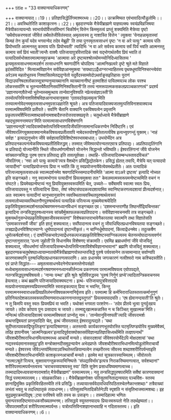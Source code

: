 +++
title = "33 वाक्यान्वयाधिकरणम्"

+++
वाक्यान्वयात्।।19।। प्रतिज्ञासिद्धेर्लिंगमाश्मरथ्यः।।20।। उत्क्रमिष्यत एवंभावादित्यौडुलोमिः।।21।। अवस्थितेरिति काशाकृत्स्नः।।22।। बृहदारण्यके मैत्रेयीब्राह्मणे याज्ञवल्क्यः स्वयंप्रविव्रजिषया मैत्रेयीकात्यायन्योः स्वभार्ययोर्वित्तसंविभागं चिकीर्षन् वित्तेन किममृतत्वं प्राप्तुं शक्यमिति मैत्रेय्या पृष्टो 'यथैवोपकरणवतां जीवितं तथैवतेजीवितंस्यात् अमृतत्वस्य तु नाशास्ति वित्तेन ' त्युक्त्वा 'येनाहन्नामृतास्यां किमहं तेन कुर्यां यदेव भगवान्वेद तदेव मेब्रूही' ति तया पुनरमृतत्वसाधनं पृष्टः 'न वा अरे पत्युः" कामाय पतिः प्रियोभवति आत्मनस्तु कामाय पतिः प्रियोभवती' त्यादिभिः 'न वा अरे सर्वस्य कामाय सर्वं पिर्यं भवति आत्मनस्तु कामाय सर्वं प्रियं भवती'त्यन्तैः वाक्यैः पतिजायापुत्रवित्तादिकं स्रवं यद्भोगार्थतयैव प्रियं भवति तं पत्यादिसर्वभोक्तारमात्मानमुपक्रम्य 'आत्मावा अरे दृष्टव्यश्श्रोत्व्योमन्व्योनिदिध्यासितव्य ' इत्यमृतत्वसाधनमात्मदर्शनं तत्साधनानि श्रवणादीनि चोपदिश्य 'आत्मनिखल्वरे दृष्टे श्रुते मते विज्ञाते इदंसर्वंविदित ' मित्यात्मविज्ञानेन सर्वविज्ञआनमुक्त्वा 'सयथाऽऽर्द्रैधाग्नरभ्याहितस्य पृथक्धूमाविनिश्चरन्त्येवंवा अरेऽस्य महतोभूतस्य निश्वासितमेतद्यदृग्वेतो यदुर्वेदस्सामवेदोऽथर्वाङ्रसइतिहासः पुराणं विद्याउपनिषदश्लोकास्सूत्राण्यनुव्याख्यानानि व्याख्यानानीष्टं हुतमाशितं पायितमयञ्च लोकः परश्च लोकस्सर्वाणि च भूतन्यस्यैवैतानिसर्वाणिनिश्वसितानी'ति तस्य नामरूपात्मकसकलप्रपञ्चकारणत्वं" प्रदर्श्य 'प्रज्ञानघनएवैतेभ्यो भूतेभ्यस्समुत्थाय तान्येवानुविश्यति नप्रेत्यसंज्ञाऽस्ती'ति तस्योत्पत्तिविनाशविशेषविज्ञआनाभावानुक्त्वा 'एतावदरेखल्वमृत्व'मिति तस्यात्मनोवेदनममृतत्वसाधनमुपसञ्डहारेति श्रूयते। अत्र पतिजायादिवाक्यजातमुत्पत्तिविनाशवाक्यञ्च परमात्मविषयमिति प्रतीयते। सर्वाणि चैतानि वाक्यानि एकविषयत्वेन प्रवृत्तानि प्रकृतपरमर्शिभिरात्मशब्दसर्वनामशबादैरुत्तरोत्तरवाक्यप्रवृत्तेः। चतुर्थाध्याये मैत्रेयीब्राह्मणे महद्भूतमनन्तमपार'मिति परमात्मासाधारणविशेषणानि 'प्रज्ञानघनएवे'त्यादिवाक्योक्तोत्पत्तिविनाशादिजीवलिंगसामानाधिकरण्येन निर्दिष्टानि। एवं जीवेश्वरलिंगयुक्तवाक्यानामेकविषयत्वप्रतीतावपि नाबेदस्तयोश्श्रुतितात्पर्यविष इत्यभ्युपगन्तुं युक्तम्। 'नाहं सर्वज्ञ ' इत्याद्यनुभवेन जीवे सर्वज्ञत्वादिविशिष्टेश्वरभावबाधात्। उभयोर्भेदेन अत्र प्रतिपादनकल्पनंत्वेकविषयत्वप्रतीतिविरुद्धम्। तस्मात् जीवेश्वरयोरन्यतरएवात्र प्रतिपाद्यः। अप्रतिपाद्यलिंगानि च प्रतिपाद्ये योज्यानीति स्थिते जीवधर्माणामीश्वरे योजनेन सिद्धान्तो भविष्यति। ईश्वरलिंगानां जीवे योजनेन सांख्यतन्त्रसिद्धः पुरुष एवात्र प्रतिपाद्य इति तावत्पूर्वपक्षः। तथाहि- पतिजायादिसम्बन्धस्तावदविचलं" जीवलिंगम्। 'नवा अरे पत्युः कामाये'त्यत्र वैशब्देन प्रसिद्धिद्योतकेन। प्रसिद्धं ह्येतत् तवापि, मैत्रेयि यत् पत्यादयो जायादीनां" पत्यादिप्रयोजनाय प्रिया न भवंति किं तु स्वप्रयोजनायैवेत्येवमर्थप्रतीतेः। अतः पत्यादिकं परित्यज्यामृतत्वसाधकं स्वात्मदर्शनमेव श्रवणादिभिस्सम्पादनीयमिति 'आत्मा वाऽअरे द्रष्टव्य' इत्यादि नोच्यत इति सङ्गच्छते। ननु स्वात्मभोगाय पत्यादीनां प्रियत्वमुक्त्वा ततः" केवलमात्मस्वरूपमन्वेष्टव्यमिति वचनं न संघटते। प्रियमेवह्यन्वेष्टव्यं नतु प्रियवियुक्तस्वरूपमिति चेत्, उच्यते-- सर्वेषामपि स्वात्मा स्वतः प्रियः, पतिजायादयस्तु न पतित्वादिना प्रियाः, तेषां स्वेष्टसंपादकत्वदशायामिव स्वानिष्टकरणत्वदशायां प्रीत्यदर्शनात्। अतः स्वात्मनः पत्यादीनां चानुभवानुसारेण व्यवस्थिताव्यवस्थितपुरुषार्थत्वरूपं तत्वमालोच्याव्यवस्थितगौणपुरुषार्थरूपं पत्यादिकं परित्यज्य मुख्यमेवाश्रयेदिति प्रकृतिवियुक्तात्मदर्शनतदर्थश्रवणमननध्यानविधानं सङ्गच्छत एव। 'दशमन्वन्तराणीह तिष्ठन्तींद्रियचिन्तका' इत्यादिना तन्त्रसिद्धपुरुषध्यानस्य सांख्यैर्मुक्तफलकत्वप्रतिपादना। सर्वविज्ञानवचनमपि तत्र सङ्गच्छते। मुक्त्यर्थानुसन्धेयप्रकृतिवियुक्तजीवस्वरूपाणां" विशेषकान्तराभावेनैकारतया स्वात्मनि तथा विज्ञातेसति 'एवमाकारस्सर्वे जीवा' इति ज्ञातुं शक्यत्वात्। सर्वोपादानत्व वचनं तु जीवाधिष्ठितप्रधानविषयतया सङ्गच्छते। तत्रह्याद्रेंधनविशिष्टस्याग्नेः धूमोपादानत्वं दृष्टान्तीकृतं। न चाग्निर्धूमोपादनां, किंत्वाद्रेंधनमेव। तदुत्कर्षेण धूमोत्कर्षदर्शनात्। एं दार्षान्तिकभावेऽप्याद्रेंधनकल्पजडप्रकृतिविशिष्टस्याग्निकल्पस्य चेतनस्योपादानत्ववर्णनं दृष्टान्तानुसारात् 'दध्ना जुहोती'ति विधानमिव विशेषणए संक्रामति। एवमिह ब्रह्मधर्माणां जीवे योजयितुं शक्यत्वात्, जीवधर्माणां पतिजायादिसम्बन्धोत्पत्तिविनाशाविशेषविज्ञानाभावानां" ब्रह्मणि योजयितुं शक्यत्वात्। बृहदारण्यकचतुर्थषष्ठाध्यायाम्नातयोर्मैत्रेयीब्राह्मणयोस्तन्तरसिद्धे पुरुषे पर्यवसानेन तत्सामान्यात् सर्वाण्यपि कारणवाक्यानि पुरुषाधिष्ठितप्रधानकारणत्वपराणि। अतः प्रधानमेव जगत्कारणं नत्वीश्वरो नाम कश्चिदस्तीति। एवं प्राप्ते सिद्धांतः--- अमृतत्वसाधनवेदनेनोपक्रमस्तेनोपसंहाो मध्येचामृतत्वसाधनात्मदर्शनश्रवणमननध्यानकीर्तनञ्च प्रकरणस्य परमात्मविषयत्व एवोपपद्यते, नतन्त्रसिद्धपुरुषविषयत्वे। 'नान्यः पन्था' इति श्रुतेः श्रुतिविरुद्धस्य 'पुरुषं निर्गुणं प्राप्ये'त्यादितान्त्रिकवचनस्य हेयत्वात्। कथं ब्रह्मणि पतिजायादिवाक्यघटना। इत्थं- पतिजायापुत्रवित्तादयो मत्प्रयोजनायाहमस्यप्रियस्स्यामिति स्वसङ्कल्पात् प्रिया न भवन्ति, किन्तु परमात्मनस्स्वाराधकप्रियप्रतिलंभनविषयकामनानिर्वृत्तय इति। परमात्मा हि कर्मभिराराधितस्तत्तत्कर्मानुगुणं प्रतिनियतदेशकालस्वरूपपरिमाणमाराधकाननान्तत्तद्वस्तुगतं" प्रियत्वमापादयति। 'एष ह्येवानन्दयाती'ति श्रुतेः। न तु किमपि वस्तु स्वतः प्रियमप्रियं वा भवति। यथोक्तं भगवता परशरेण-- 'तदेव प्रीतये भूत्वा पुनर्दुःखाय जायते। तदेव कोपाय पुनः प्रसादाय च जायते। तस्माद्दुःखात्मकन्नास्ति न च किञ्चित् सुखात्मक'मिति। नन्वित्थं पतिजायादिवाक्यं परमात्मविषयतां प्राप्नोतु नाम। 'तान्येवानुविनश्यती'त्यादि जीवपरामर्शः कथन्तद्विषयतां प्राप्नुयादिति चेत्, इत्थं जीवस्तावत् ईश्वरादुत्पद्यते। 'यथा सुदीप्तात्पावकाद्विप्फुलिङ्गा'इत्यादिश्रवणात्। अतस्तयोः कार्यकारणभूतयोरस्ति घटमृत्पिण्डयोरिव मुख्यमेवैक्यं, तदिह ज्ञापनीयम् 'आत्मनिखल्वर'इत्यादिपूर्ववाक्योक्तसर्वविज्ञानप्रतिज्ञासिध्यर्थमिति तत्ज्ञापनार्थं" जीवशब्दैरीश्वराभिधानमित्याश्मरथ्य आचार्यो मन्यते। संसारदशायां जीवेश्वरयोर्भेदेऽपि मोक्षदशायां 'यथा नद्यस्स्यंदमानास्समुद्र'इति मन्त्रोक्तनदीसमुद्रन्यायेन अभेदप्राप्तेः जीवशब्दैरीश्वराभिधानमित्योडुलोमिराचार्यो मन्यते। ईश्वरस्य जीवेऽन्तर्यामितयाऽवस्थितेस्तन्नियाम्यत्वेन तच्छरीरस्य जीवस्य शब्दाश्शरीरिपर्यन्ताइति जीवशब्दैरीश्वराभिधानमिति काशकृत्स्नआचार्यो मन्यते। इतमेव मतं सूत्रकारस्याभिमतम्। जीवोत्पत्तेः 'नात्माऽश्रुते'रित्यत्र, मुक्तावागन्तुकरूपाभिनिष्पत्तेः 'संपद्याविर्भाव'इत्यत्र निराकरिष्यमाणत्वात्, सर्वशब्दानां" शरीरिपरमात्मपर्यन्तत्वस्य 'चराचरव्यपाश्रयस्तु स्या' दिति सूत्रेण प्रसाधयिष्यमाणत्वाच्च। तस्मादादिमध्यावसानपरामर्शात् मैत्रेयीब्राह्मणं" परमात्मपरम्। नतु तन्त्रसिद्धपुरुषपरमिति सर्वेषां कारणवाक्यानां सिद्धं परमात्मपरत्वम्।। संग्रहकारिकाः।। मैत्रेयीब्राह्मणोक्तः पतिसुतवनिताद्यन्वयात् पञ्चविंश- स्तस्य ज्ञानाद्विमुक्तिः प्रकृतिविरहितस्येति तंत्रे प्रसिद्धिः। तन्न्यायात्सर्ववेदावधिपरिपठिताश्चेतनैकान्तशब्दाः" तत्रैवाख्यां लभंतां भवतु च तदधिष्ठातृकं तत्प्रधानम्।। पतिसुतवनितादिकीर्तनेऽपि स्पृशति न संसृतिभाजमात्मशब्दः। इह सुदृढमुपक्रमादिदृष््ट्या परविषये सति तस्य कः प्रसङ्गः।। तस्मादिहात्मा भणितः पुमान्परस्तदिष्टमाराधकसौख्यलम्भनम्। तत्सिद्धये स्युस्तनयादयः प्रियाःस्वरूपतो नेति तदर्थइष्यतां।। जीवपरामर्शोऽयं शरीरिपरमात्मपर्यन्तः। यत्रोत्पत्तिविनाशज्ञानाभावाहि न गदितास्तस्य।। इति वाक्यान्वयाधिकरणम्।।6।।